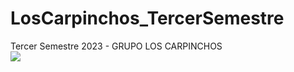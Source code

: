 # LosCarpinchos_TercerSemestre
Tercer Semestre 2023 - GRUPO LOS CARPINCHOS
<br>
<img src="https://upload.wikimedia.org/wikipedia/commons/thumb/9/99/Capivara%28Hydrochoerus_hydrochaeris%29.jpg/320px-Capivara%28Hydrochoerus_hydrochaeris%29.jpg"/>
